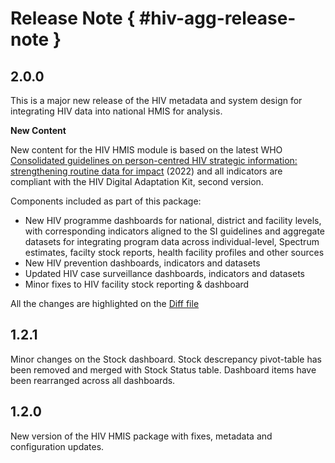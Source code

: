 # Release Note { #hiv-agg-release-note }

## 2.0.0

This is a major new release of the HIV metadata and system design for integrating HIV data into national HMIS for analysis. 

**New Content**

New content for the HIV HMIS module is based on the latest WHO [Consolidated guidelines on person-centred HIV strategic information: strengthening routine data for impact](https://www.who.int/publications/i/item/9789240055315) (2022) and all indicators are compliant with the HIV Digital Adaptation Kit, second version. 

Components included as part of this package:

- New HIV programme dashboards for national, district and facility levels, with corresponding indicators aligned to the SI guidelines and aggregate datasets for integrating program data across individual-level, Spectrum estimates, facilty stock reports, health facility profiles and other sources
- New HIV prevention dashboards, indicators and datasets
- Updated HIV case surveillance dashboards, indicators and datasets
- Minor fixes to HIV facility stock reporting & dashboard

All the changes are highlighted on the [Diff file](resources/files/HIV_AGG_DIFF_1.2.1_2.0.0.xlsx)
  
## 1.2.1

Minor changes on the Stock dashboard. Stock descrepancy pivot-table has been removed and merged with Stock Status table.
Dashboard items have been rearranged across all dashboards.

## 1.2.0

New version of the HIV HMIS package with fixes, metadata and configuration updates.
